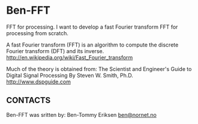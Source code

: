 Ben-FFT
=======

FFT for processing. I want to develop a fast Fourier transform FFT for processing from scratch.

A fast Fourier transform (FFT) is an algorithm to compute the discrete Fourier transform (DFT) and its inverse.
http://en.wikipedia.org/wiki/Fast_Fourier_transform


Much of the theory is obtained from:
The Scientist and Engineer's Guide to Digital Signal Processing
By Steven W. Smith, Ph.D.
http://www.dspguide.com

CONTACTS
--------
Ben-FFT was sritten by:
Ben-Tommy Eriksen
ben@nornet.no
